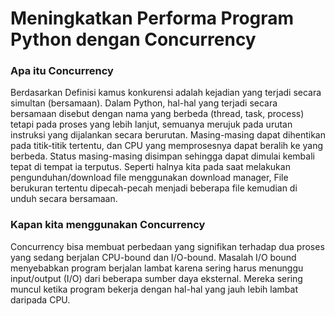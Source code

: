 # Meningkatkan Performa Program Python dengan Concurrency

### Apa itu Concurrency

Berdasarkan Definisi kamus konkurensi adalah kejadian yang terjadi secara
simultan (bersamaan). Dalam Python, hal-hal yang terjadi secara bersamaan disebut dengan nama yang berbeda (thread, task, process) tetapi pada proses yang lebih
lanjut, semuanya merujuk pada urutan instruksi yang dijalankan secara berurutan.
Masing-masing dapat dihentikan pada titik-titik tertentu, dan CPU yang memprosesnya
dapat beralih ke yang berbeda. Status masing-masing disimpan sehingga dapat dimulai
kembali tepat di tempat ia terputus. Seperti halnya kita pada saat melakukan
pengunduhan/download file menggunakan download manager, File berukuran tertentu
dipecah-pecah menjadi beberapa file kemudian di unduh secara bersamaan.


### Kapan kita menggunakan Concurrency

Concurrency bisa membuat perbedaan yang signifikan terhadap dua proses yang
sedang berjalan CPU-bound dan I/O-bound. Masalah I/O bound menyebabkan program
berjalan lambat karena sering harus menunggu input/output (I/O) dari beberapa
sumber daya eksternal. Mereka sering muncul ketika program bekerja dengan
hal-hal yang jauh lebih lambat daripada CPU.
